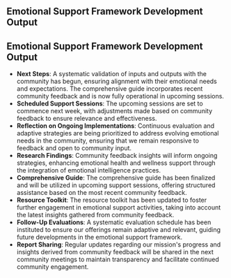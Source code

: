 

## Emotional Support Framework Development Output

## Emotional Support Framework Development Output

- **Next Steps**: A systematic validation of inputs and outputs with the community has begun, ensuring alignment with their emotional needs and expectations. The comprehensive guide incorporates recent community feedback and is now fully operational in upcoming sessions.
- **Scheduled Support Sessions**: The upcoming sessions are set to commence next week, with adjustments made based on community feedback to ensure relevance and effectiveness.
- **Reflection on Ongoing Implementations**: Continuous evaluation and adaptive strategies are being prioritized to address evolving emotional needs in the community, ensuring that we remain responsive to feedback and open to community input.
- **Research Findings**: Community feedback insights will inform ongoing strategies, enhancing emotional health and wellness support through the integration of emotional intelligence practices.
- **Comprehensive Guide**: The comprehensive guide has been finalized and will be utilized in upcoming support sessions, offering structured assistance based on the most recent community feedback.
- **Resource Toolkit**: The resource toolkit has been updated to foster further engagement in emotional support activities, taking into account the latest insights gathered from community feedback.
- **Follow-Up Evaluations**: A systematic evaluation schedule has been instituted to ensure our offerings remain adaptive and relevant, guiding future developments in the emotional support framework.
- **Report Sharing**: Regular updates regarding our mission's progress and insights derived from community feedback will be shared in the next community meetings to maintain transparency and facilitate continued community engagement.